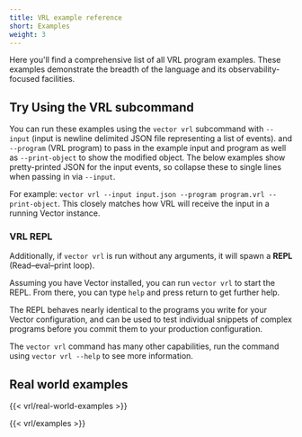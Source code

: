 ```yaml
---
title: VRL example reference
short: Examples
weight: 3
---
```


Here you'll find a comprehensive list of all VRL program examples. These
examples demonstrate the breadth of the language and its observability-focused
facilities.

## Try Using the VRL subcommand

You can run these examples using the `vector vrl` subcommand with `--input` (input is newline
delimited JSON file representing a list of events).  and `--program` (VRL program) to pass in the
example input and program as well as `--print-object` to show the modified object. The below
examples show pretty-printed JSON for the input events, so collapse these to single lines when
passing in via `--input`.

For example: `vector vrl --input input.json --program program.vrl --print-object`. This closely
matches how VRL will receive the input in a running Vector instance.

### VRL REPL

Additionally, if `vector vrl` is run without any arguments, it will spawn a **REPL**
(Read–eval–print loop).

Assuming you have Vector installed, you can run `vector vrl` to start the REPL.
From there, you can type `help` and press return to get further help.

The REPL behaves nearly identical to the programs you write for your Vector
configuration, and can be used to test individual snippets of complex programs
before you commit them to your production configuration.

The `vector vrl` command has many other capabilities, run the command using
`vector vrl --help` to see more information.

## Real world examples

{{< vrl/real-world-examples >}}

{{< vrl/examples >}}
